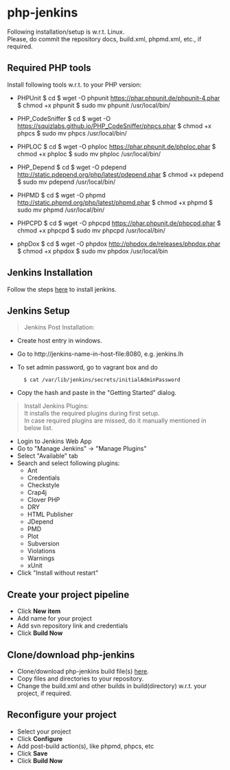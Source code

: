 # php-jenkins

Following installation/setup is w.r.t. Linux.<br/>
Please, do commit the repository docs, build.xml, phpmd.xml, etc., if required.

## Required PHP tools
Install following tools w.r.t. to your PHP version:
* PHPUnit
        $ cd 
        $ wget -O phpunit https://phar.phpunit.de/phpunit-4.phar
        $ chmod +x phpunit
        $ sudo mv phpunit /usr/local/bin/

* PHP_CodeSniffer
        $ cd 
        $ wget -O https://squizlabs.github.io/PHP_CodeSniffer/phpcs.phar
        $ chmod +x phpcs
        $ sudo mv phpcs /usr/local/bin/

* PHPLOC
        $ cd 
        $ wget -O phploc https://phar.phpunit.de/phploc.phar
        $ chmod +x phploc
        $ sudo mv phploc /usr/local/bin/

* PHP_Depend
        $ cd 
        $ wget -O pdepend http://static.pdepend.org/php/latest/pdepend.phar
        $ chmod +x pdepend
        $ sudo mv pdepend /usr/local/bin/

* PHPMD
        $ cd 
        $ wget -O phpmd http://static.phpmd.org/php/latest/phpmd.phar
        $ chmod +x phpmd
        $ sudo mv phpmd /usr/local/bin/

* PHPCPD
        $ cd 
        $ wget -O phpcpd https://phar.phpunit.de/phpcpd.phar
        $ chmod +x phpcpd
        $ sudo mv phpcpd /usr/local/bin/

* phpDox
        $ cd 
        $ wget -O phpdox http://phpdox.de/releases/phpdox.phar
        $ chmod +x phpdox
        $ sudo mv phpdox /usr/local/bin

## Jenkins Installation
Follow the steps [here](https://jenkins.io/doc/book/installing/#linux) to install jenkins.

## Jenkins Setup

> Jenkins Post Installation:

* Create host entry in windows.
* Go to http://jenkins-name-in-host-file:8080, e.g. jenkins.lh
* To set admin password, go to vagrant box and do

        $ cat /var/lib/jenkins/secrets/initialAdminPassword
* Copy the hash and paste in the "Getting Started" dialog.

> Install Jenkins Plugins:
<br>It installs the required plugins during first setup.
<br>In case required plugins are missed, do it manually mentioned in below list.
* Login to Jenkins Web App
* Go to "Manage Jenkins" -> "Manage Plugins"
* Select "Available" tab
* Search and select following plugins:
    * Ant
    * Credentials
    * Checkstyle
    * Crap4j
    * Clover PHP
    * DRY
    * HTML Publisher
    * JDepend
    * PMD
    * Plot
    * Subversion
    * Violations
    * Warnings
    * xUnit
* Click "Install without restart"

## Create your project  pipeline
* Click **New item**
* Add name for your project
* Add svn repository link and credentials
* Click **Build Now**

## Clone/download php-jenkins
* Clone/download php-jenkins build file(s) [here](https://github.com/DXBlr/php-jenkins.git).
* Copy files and directories to your repository.
* Change the build.xml and other builds in build(directory) w.r.t. your project, if required.
 
## Reconfigure your project 
* Select your project
* Click **Configure**
* Add post-build action(s), like phpmd, phpcs, etc
* Click **Save**
* Click **Build Now**


